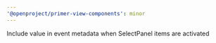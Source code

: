 ```yaml
---
'@openproject/primer-view-components': minor
---
```


Include value in event metadata when SelectPanel items are activated

